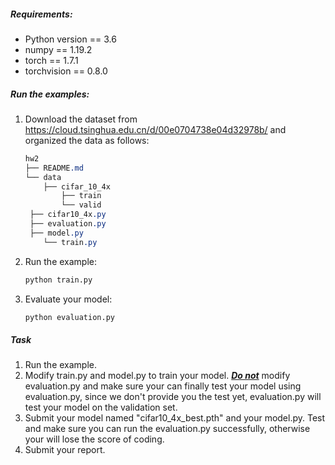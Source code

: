 ##### Requirements:

- Python version == 3.6
- numpy == 1.19.2
- torch == 1.7.1
- torchvision == 0.8.0

##### Run the examples:

1. Download the dataset from https://cloud.tsinghua.edu.cn/d/00e0704738e04d32978b/ and organized the data as follows:
   ```css
   hw2
   ├── README.md
   └── data
       ├── cifar_10_4x
           ├── train
           └── valid
   	├── cifar10_4x.py
   	├── evaluation.py
   	├── model.py
       └── train.py
   ```
   
2. Run the example:

   ``` bash
   python train.py
   ```

3. Evaluate your model:

   ```bash
   python evaluation.py
   ```

##### Task

1. Run the example.
2. Modify train.py and model.py to train your model. **<u>*Do not*</u>** modify evaluation.py and make sure your can finally test your model using evaluation.py, since we don't provide you the test yet, evaluation.py will test your model on the validation set.
3. Submit your model named "cifar10_4x_best.pth" and your model.py. Test and make sure you can run the evaluation.py successfully, otherwise your will lose the score of coding.
4. Submit your report. 